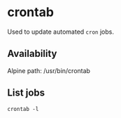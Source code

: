 # crontab

Used to update automated `cron` jobs.


## Availability

Alpine path: /usr/bin/crontab


## List jobs

	crontab -l
